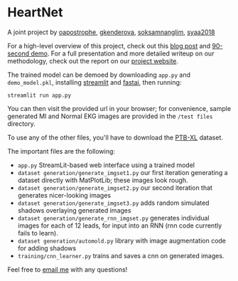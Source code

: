 # HeartNet

A joint project by [oapostrophe](https://github.com/oapostrophe), [gkenderova](https://github.com/gkenderova), [soksamnanglim](https://github.com/soksamnanglim), [syaa2018](https://github.com/syaa2018)

For a high-level overview of this project, check out this [blog post](https://oapostrophe.github.io/heartnet/) and [90-second demo](https://www.youtube.com/watch?v=EqAU-FRu6C4).  For a full presentation and more detailed writeup on our methodology, check out the report on our [project website](https://oapostrophe.github.io/HeartNet/).

The trained model can be demoed by downloading `app.py` and `demo_model.pkl`, installing [streamlit](https://anaconda.org/conda-forge/streamlit) and [fastai](https://pypi.org/project/fastai/), then running:
```shell
streamlit run app.py
```
You can then visit the provided url in your browser; for convenience, sample generated MI and Normal EKG images are provided in the `/test files` directory.

To use any of the other files, you'll have to download the [PTB-XL](https://physionet.org/content/ptb-xl/1.0.1/) dataset.

The important files are the following:
- `app.py` StreamLit-based web interface using a trained model
- `dataset generation/generate_imgset1.py` our first iteration generating a dataset directly with MatPlotLib; these images look rough.
- `dataset generation/generate_imgset2.py` our second iteration that generates nicer-looking images
- `dataset generation/generate_imgset3.py` adds random simulated shadows overlaying generated images
- `dataset generation/generate_rnn_imgset.py` generates individual images for each of 12 leads, for input into an RNN (rnn code currently fails to learn).
- `dataset generation/automold.py` library with image augmentation code for adding shadows
- `training/cnn_learner.py` trains and saves a cnn on generated images.

Feel free to [email me](swow2015@mymail.pomona.edu) with any questions!
